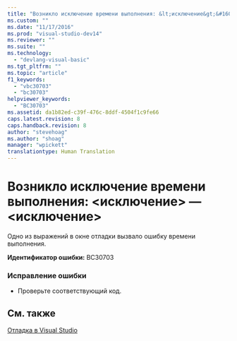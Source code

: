 ```yaml
---
title: "Возникло исключение времени выполнения: &lt;исключение&gt;&#160;— &lt;исключение&gt; | Microsoft Docs"
ms.custom: ""
ms.date: "11/17/2016"
ms.prod: "visual-studio-dev14"
ms.reviewer: ""
ms.suite: ""
ms.technology: 
  - "devlang-visual-basic"
ms.tgt_pltfrm: ""
ms.topic: "article"
f1_keywords: 
  - "vbc30703"
  - "bc30703"
helpviewer_keywords: 
  - "BC30703"
ms.assetid: da1b82ed-c39f-476c-8ddf-4504f1c9fe66
caps.latest.revision: 8
caps.handback.revision: 8
author: "stevehoag"
ms.author: "shoag"
manager: "wpickett"
translationtype: Human Translation
---
```

# Возникло исключение времени выполнения: &lt;исключение&gt;&#160;— &lt;исключение&gt;
Одно из выражений в окне отладки вызвало ошибку времени выполнения.  
  
 **Идентификатор ошибки:** BC30703  
  
### Исправление ошибки  
  
-   Проверьте соответствующий код.  
  
## См. также  
 [Отладка в Visual Studio](/visual-studio/debugger/debugging-in-visual-studio)